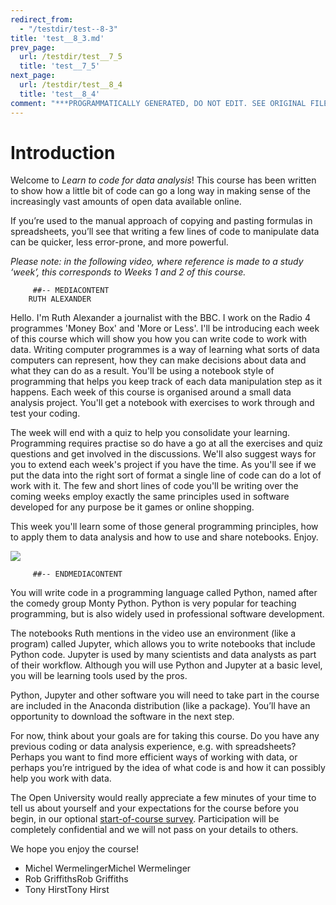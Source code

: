 ```yaml
---
redirect_from:
  - "/testdir/test--8-3"
title: 'test__8_3.md'
prev_page:
  url: /testdir/test__7_5
  title: 'test__7_5'
next_page:
  url: /testdir/test__8_4
  title: 'test__8_4'
comment: "***PROGRAMMATICALLY GENERATED, DO NOT EDIT. SEE ORIGINAL FILES IN /content***"
---
```

# Introduction


Welcome to *Learn to code for data analysis*! This course has been written to show how a little bit of code can go a long way in making sense of the increasingly vast amounts of open data available online.

If you’re used to the manual approach of copying and pasting formulas in spreadsheets, you’ll see that writing a few lines of code to manipulate data can be quicker, less error-prone, and more powerful.

*Please note: in the following video, where reference is made to a study ‘week’, this corresponds to Weeks 1 and 2 of this course.*

         ##-- MEDIACONTENT
        RUTH ALEXANDER
Hello. I'm Ruth Alexander a journalist with the BBC. I work on the Radio 4 programmes 'Money Box' and 'More or Less'. I'll be introducing each week of this course which will show you how you can write code to work with data. Writing computer programmes is a way of learning what sorts of data computers can represent, how they can make decisions about data and what they can do as a result. You'll be using a notebook style of programming that helps you keep track of each data manipulation step as it happens. Each week of this course is organised around a small data analysis project. You'll get a notebook with exercises to work through and test your coding.

The week will end with a quiz to help you consolidate your learning. Programming requires practise so do have a go at all the exercises and quiz questions and get involved in the discussions. We'll also suggest ways for you to extend each week's project if you have the time. As you'll see if we put the data into the right sort of format a single line of code can do a lot of work with it. The few and short lines of code you'll be writing over the coming weeks employ exactly the same principles used in software developed for any purpose be it games or online shopping.

This week you'll learn some of those general programming principles, how to apply them to data analysis and how to use and share notebooks. Enjoy.


![](https://www.open.edu/openlearn/ocw/pluginfile.php/1393338/mod_oucontent/oucontent/71687/ou_futurelearn_learn_to_code_vid_1001.jpg)

         ##-- ENDMEDIACONTENT
    
You will write code in a programming language called Python, named after the comedy group Monty Python. Python is very popular for teaching programming, but is also widely used in professional software development.

The notebooks Ruth mentions in the video use an environment (like a program) called Jupyter, which allows you to write notebooks that include Python code. Jupyter is used by many scientists and data analysts as part of their workflow. Although you will use Python and Jupyter at a basic level, you will be learning tools used by the pros.

Python, Jupyter and other software you will need to take part in the course are included in the Anaconda distribution (like a package). You’ll have an opportunity to download the software in the next step.

For now, think about your goals are for taking this course. Do you have any previous coding or data analysis experience, e.g. with spreadsheets? Perhaps you want to find more efficient ways of working with data, or perhaps you’re intrigued by the idea of what code is and how it can possibly help you work with data.

The Open University would really appreciate a few minutes of your time to tell us about yourself and your expectations for the course before you begin, in our optional [start-of-course survey](https://www.surveymonkey.co.uk/r/BOCSTARTlearntocode). Participation will be completely confidential and we will not pass on your details to others.

We hope you enjoy the course!
* Michel WermelingerMichel Wermelinger
* Rob GriffithsRob Griffiths
* Tony HirstTony Hirst

